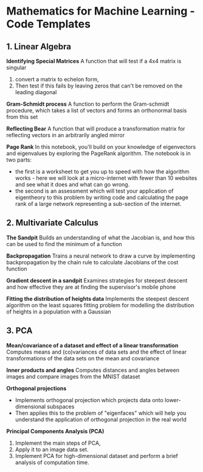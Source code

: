 # Mathematics for Machine Learning - Code Templates

## 1. Linear Algebra
**Identifying Special Matrices**
A function that will test if a 4x4 matrix is singular
1. convert a matrix to echelon form, 
2. Then test if this fails by leaving zeros that can't be removed on the leading diagonal

**Gram-Schmidt process**
A function to perform the Gram-schmidt procedure, which takes a list of vectors and forms an orthonormal basis from this set

**Reflecting Bear**
A function that will produce a transformation matrix for reflecting vectors in an arbitrarily angled mirror

**Page Rank**
In this notebook, you'll build on your knowledge of eigenvectors and eigenvalues by exploring the PageRank algorithm. The notebook is in two parts:
- the first is a worksheet to get you up to speed with how the algorithm works - here we will look at a micro-internet with fewer than 10 websites and see what it does and what can go wrong. 
- the second is an assessment which will test your application of eigentheory to this problem by writing code and calculating the page rank of a large network representing a sub-section of the internet.

## 2. Multivariate Calculus
**The Sandpit**
Builds an understanding of what the Jacobian is, and how this can be used to find the minimum of a function

**Backpropagation**
Trains a neural network to draw a curve by implementing backpropagation by the chain rule to calculate Jacobians of the cost function

**Gradient descent in a sandpit**
Examines strategies for steepest descent and how effective they are at finding the supervisor's mobile phone

**Fitting the distribution of heights data**
Implements the steepest descent algorithm on the least squares fitting problem for modelling the distribution of heights in a population with a Gaussian

## 3. PCA
**Mean/covariance of a dataset and effect of a linear transformation**
Computes means and (co)variances of data sets and the effect of linear transformations of the data sets on the mean and covariance

**Inner products and angles**
Computes distances and angles between images and compare images from the MNIST dataset

**Orthogonal projections**
- Implements orthogonal projection which projects data onto lower-dimensional subspaces
- Then applies this to the problem of "eigenfaces" which will help you understand the application of orthogonal projection in the real world

**Principal Components Analysis (PCA)**
1. Implement the main steps of PCA, 
2. Apply it to an image data set.
3. Implement PCA for high-dimensional dataset and perform a brief analysis of computation time.




